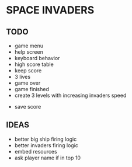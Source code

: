 ﻿# SPACE INVADERS


## TODO

* game menu
* help screen
* keyboard behavior
* high score table
* keep score
* 3 lives
* game over
* game finished
* create 3 levels with increasing invaders speed
- save score


## IDEAS

- better big ship firing logic
- better invaders firing logic
- embed resources
- ask player name if in top 10

